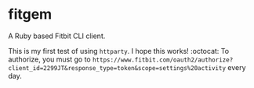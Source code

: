 # fitgem
A Ruby based Fitbit CLI client.

This is my first test of using `httparty`. I hope this works! :octocat:
To authorize, you must go to `https://www.fitbit.com/oauth2/authorize?client_id=2299JT&response_type=token&scope=settings%20activity` every day.
